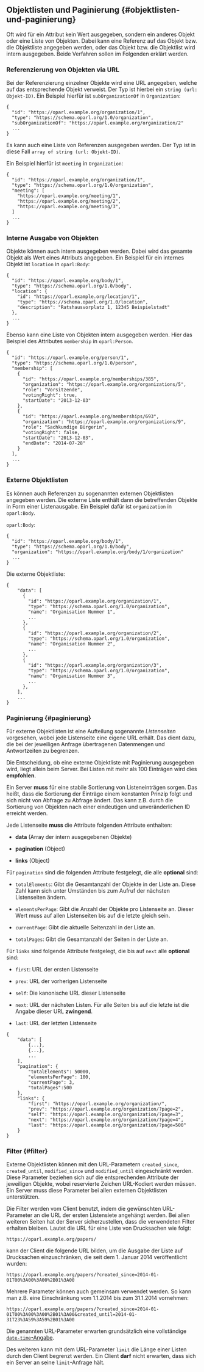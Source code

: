 ## Objektlisten und Paginierung {#objektlisten-und-paginierung}

Oft wird für ein Attribut kein Wert ausgegeben, sondern ein anderes Objekt oder
eine Liste von Objekten. Dabei kann eine Referenz auf das Objekt bzw. die
Objektliste angegeben werden, oder das Objekt bzw. die Objektlist wird intern
ausgegeben. Beide Verfahren sollen im Folgenden erklärt werden.


### Referenzierung von Objekten via URL

Bei der Referenzierung einzelner Objekte wird eine URL angegeben, welche auf
das entsprechende Objekt verweist. Der Typ ist hierbei ein
`string (url: Objekt-ID)`.
Ein Beispiel hierfür ist `subOrganizationOf` in `Organization`:

~~~~~  {#objektlisten_ex1 .json}
{
  "id": "https://oparl.example.org/organization/1",
  "type": "https://schema.oparl.org/1.0/organization",
  "subOrganizationOf": "https://oparl.example.org/organization/2"
  ...
}
~~~~~

Es kann auch eine Liste von Referenzen ausgegeben werden. Der Typ ist in diese
Fall `array of string (url: Objekt-ID)`.

Ein Beispiel hierfür ist `meeting` in `Organization`:

~~~~~  {#objektlisten_ex2 .json}
{
  "id": "https://oparl.example.org/organization/1",
  "type": "https://schema.oparl.org/1.0/organization",
  "meeting": [
    "https://oparl.example.org/meeting/1",
    "https://oparl.example.org/meeting/2",
    "https://oparl.example.org/meeting/3",
  ]
  ...
}
~~~~~

### Interne Ausgabe von Objekten

Objekte können auch intern ausgegeben werden. Dabei wird das gesamte Objekt als
Wert eines Attributs angegeben. Ein Beispiel für ein internes  Objekt ist
`location` in `oparl:Body`:

~~~~~  {#objektlisten_ex3 .json}
{
  "id": "https://oparl.example.org/body/1",
  "type": "https://schema.oparl.org/1.0/body",
  "location": {
    "id": "https://oparl.example.org/location/1",
    "type": "https://schema.oparl.org/1.0/location",
    "description": "Ratshausvorplatz 1, 12345 Beispielstadt"
  },
  ...
}
~~~~~

Ebenso kann eine Liste von Objekten intern ausgegeben werden. Hier das
Beispiel des Attributes `membership` in `oparl:Person`.

~~~~~  {#objektlisten_ex4 .json}
{
  "id": "https://oparl.example.org/person/1",
  "type": "https://schema.oparl.org/1.0/person",
  "membership": [
    {
      "id": "https://oparl.example.org/memberships/385",
      "organization": "https://oparl.example.org/organizations/5",
      "role": "Vorsitzende",
      "votingRight": true,
      "startDate": "2013-12-03"
    },
    {
      "id": "https://oparl.example.org/memberships/693",
      "organization": "https://oparl.example.org/organizations/9",
      "role": "Sachkundige Bürgerin",
      "votingRight": false,
      "startDate": "2013-12-03",
      "endDate": "2014-07-28"
    }
  ],
  ...
}
~~~~~

### Externe Objektlisten

Es können auch Referenzen zu sogenannten externen Objektlisten angegeben werden.
Die externe Liste enthält dann die betreffenden Objekte in Form einer
Listenausgabe. Ein Beispiel dafür ist `organization` in `oparl:Body`.

`oparl:Body`:

~~~~~  {#objektlisten_ex5a .json}
{
  "id": "https://oparl.example.org/body/1",
  "type": "https://schema.oparl.org/1.0/body",
  "organization": "https://oparl.example.org/body/1/organization"
  ...
}
~~~~~

Die externe Objektliste:

~~~~~  {#objektlisten_ex5b .json}
{
    "data": [
      {
        "id": "https://oparl.example.org/organization/1",
        "type": "https://schema.oparl.org/1.0/organization",
        "name": "Organisation Nummer 1",
        ...
      },
      {
        "id": "https://oparl.example.org/organization/2",
        "type": "https://schema.oparl.org/1.0/organization",
        "name": "Organisation Nummer 2",
        ...
      },
      {
        "id": "https://oparl.example.org/organization/3",
        "type": "https://schema.oparl.org/1.0/organization",
        "name": "Organisation Nummer 3",
        ...
      },
    ],
    ...
}
~~~~~


### Paginierung  {#paginierung}

Für externe Objektlisten ist eine Aufteilung sogenannte *Listenseiten*
vorgesehen, wobei jede Listenseite eine eigene URL erhält. Das dient dazu,
die bei der jeweiligen Anfrage übertragenen Datenmengen und Antwortzeiten zu
begrenzen.

Die Entscheidung, ob eine externe Objektliste mit Paginierung
ausgegeben wird, liegt allein beim Server. Bei Listen mit mehr als 100
Einträgen wird dies **empfohlen**.

Ein Server **muss** für eine stabile Sortierung von Listeneinträgen sorgen. Das
heißt, dass die Sortierung der Einträge einem konstanten Prinzip folgt und sich
nicht von Abfrage zu Abfrage ändert. Das kann z.B. durch die Sortierung von
Objekten nach einer eindeutigen und unveränderlichen ID erreicht werden.

Jede Listenseite **muss** die Attribute folgenden Attribute enthalten:

- **data** (Array der intern ausgegebenen Objekte)

- **pagination** (Object)

- **links** (Object)

Für `pagination` sind die folgenden Attribute festgelegt, die alle **optional**
sind:

- `totalElements`: Gibt die Gesamtanzahl der Objekte in der Liste an. Diese Zahl
kann sich unter Umständen bis zum Aufruf der nächsten Listenseiten ändern.

- `elementsPerPage`: Gibt die Anzahl der Objekte pro Listenseite an. Dieser Wert
muss auf allen Listenseiten bis auf die letzte gleich sein.

- `currentPage`: Gibt die aktuelle Seitenzahl in der Liste an.

- `totalPages`: Gibt die Gesamtanzahl der Seiten in der Liste an.

Für `links`  sind folgende Attribute festgelegt, die bis auf `next` alle
**optional** sind:

- `first`: URL der ersten Listenseite

- `prev`: URL der vorherigen Listenseite

- `self`: Die kanonische URL dieser Listenseite

- `next`: URL der nächsten Listen. Für alle Seiten bis auf die letzte ist die
Angabe dieser URL **zwingend**.

- `last`: URL der letzten Listenseite

~~~~~  {#paginierung_ex1 .json}
{
    "data": [
        {...},
        {...},
        ...
    ],
    "pagination": {
        "totalElements": 50000,
        "elementsPerPage": 100,
        "currentPage": 3,
        "totalPages":500
    },
    "links": {
        "first": "https://oparl.example.org/organization/",
        "prev": "https://oparl.example.org/organization/?page=2",
        "self": "https://oparl.example.org/organization/?page=3",
        "next": "https://oparl.example.org/organization/?page=4",
        "last": "https://oparl.example.org/organization/?page=500"
    }
}
~~~~~

### Filter  {#filter}

Externe Objektlisten können mit den URL-Parametern `created_since`, `created_until`,
`modified_since` und `modified_until` eingeschränkt werden. Diese Parameter
beziehen sich auf die entsprechenden Attribute der jeweiligen Objekte, wobei
reservierte Zeichen URL-Kodiert werden müssen. Ein Server muss diese Parameter
bei allen externen Objektlisten unterstützen.

Die Filter werden vom Client benutzt, indem die gewünschten URL-Parameter an
die URL der ersten Listensiete angehängt werden. Bei allen weiteren Seiten hat
der Server sicherzustellen, dass die verwendeten Filter erhalten bleiben.
Lautet die URL für eine Liste von Drucksachen wie folgt:

    https://oparl.example.org/papers/

kann der Client die folgende URL bilden, um die Ausgabe der Liste auf
Drucksachen einzuschränken, die seit dem 1. Januar 2014 veröffentlicht wurden:

    https://oparl.example.org/papers/?created_since=2014-01-01T00%3A00%3A00%2B01%3A00

Mehrere Parameter können auch gemeinsam verwendet werden. So kann man z.B. eine
Einschränkung vom 1.1.2014 bis zum 31.1.2014 vornehmen:

    https://oparl.example.org/papers/?created_since=2014-01-01T00%3A00%3A00%2B01%3A00&created_until=2014-01-31T23%3A59%3A59%2B01%3A00

Die genannten URL-Parameter erwarten grundsätzlich eine vollständige [`date-time`-Angabe](#datum_zeit).

Des weiteren kann mit dem URL-Parameter `limit` die Länge einer Listen durch
den Client begrenzt werden. Ein Client **darf** nicht erwarten, dass sich ein
Server an seine `limit`-Anfrage hält.
